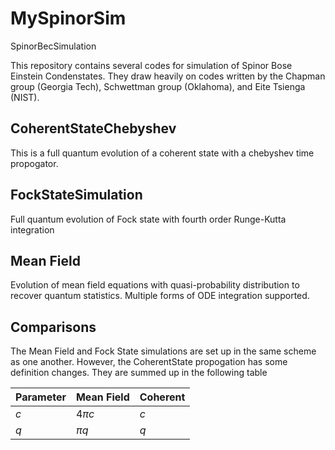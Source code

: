 # MySpinorSim
SpinorBecSimulation

This repository contains several codes for simulation of Spinor Bose Einstein Condenstates.  They draw heavily on codes written by the Chapman group (Georgia Tech), Schwettman group (Oklahoma), and Eite Tsienga (NIST).

## CoherentStateChebyshev
This is a full quantum evolution of a coherent state with a chebyshev time propogator.

## FockStateSimulation
Full quantum evolution of Fock state with fourth order Runge-Kutta integration

## Mean Field
Evolution of mean field equations with quasi-probability distribution to recover quantum statistics.  Multiple forms of ODE integration supported.

## Comparisons
The Mean Field and Fock State simulations are set up in the same scheme as one another.  However, the CoherentState propogation has some definition changes.  They are summed up in the following table

Parameter | Mean Field | Coherent
---|---|---
$c$ | $4 \pi c$ |  $c$
$q$ | $\pi q$ | $q$